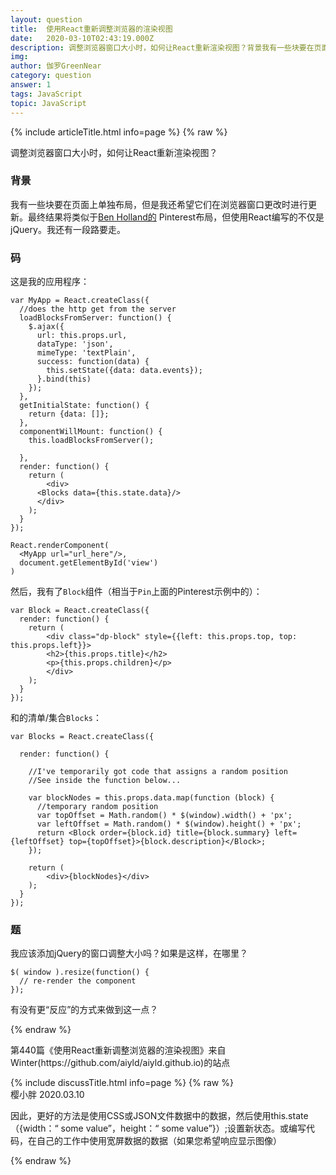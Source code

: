 ```yaml
---
layout: question
title:  使用React重新调整浏览器的渲染视图
date:   2020-03-10T02:43:19.000Z
description: 调整浏览器窗口大小时，如何让React重新渲染视图？背景我有一些块要在页面上单独布局，但是我还希望它们在浏览器窗口更改时进行更新。最终结果将类似于...
img: 
author: 伽罗GreenNear
category: question
answer: 1
tags: JavaScript
topic: JavaScript
---
```

<div class="article-root">
  <div class="article">
    {% include articleTitle.html info=page %}
    {% raw %}
    <div class="article-content"><p><font style="vertical-align: inherit;"><font style="vertical-align: inherit;">调整浏览器窗口大小时，如何让React重新渲染视图？</font></font></p>

<h3><font style="vertical-align: inherit;"><font style="vertical-align: inherit;">背景</font></font></h3>

<p><font style="vertical-align: inherit;"><font style="vertical-align: inherit;">我有一些块要在页面上单独布局，但是我还希望它们在浏览器窗口更改时进行更新。</font><font style="vertical-align: inherit;">最终结果将类似于</font></font><a href="http://benholland.me/javascript/how-to-build-a-site-that-works-like-pinterest/" rel="noreferrer"><font style="vertical-align: inherit;"><font style="vertical-align: inherit;">Ben Holland的</font></font></a><font style="vertical-align: inherit;"><font style="vertical-align: inherit;"> Pinterest布局，但使用React编写的不仅是jQuery。</font><font style="vertical-align: inherit;">我还有一段路要走。</font></font></p>

<h3><font style="vertical-align: inherit;"><font style="vertical-align: inherit;">码</font></font></h3>

<p><font style="vertical-align: inherit;"><font style="vertical-align: inherit;">这是我的应用程序：</font></font></p>

<pre><code>var MyApp = React.createClass({<font></font>
  //does the http get from the server<font></font>
  loadBlocksFromServer: function() {<font></font>
    $.ajax({<font></font>
      url: this.props.url,<font></font>
      dataType: 'json',<font></font>
      mimeType: 'textPlain',<font></font>
      success: function(data) {<font></font>
        this.setState({data: data.events});<font></font>
      }.bind(this)<font></font>
    });<font></font>
  },<font></font>
  getInitialState: function() {<font></font>
    return {data: []};<font></font>
  },<font></font>
  componentWillMount: function() {<font></font>
    this.loadBlocksFromServer();<font></font>
<font></font>
  },    <font></font>
  render: function() {<font></font>
    return (<font></font>
        &lt;div&gt;<font></font>
      &lt;Blocks data={this.state.data}/&gt;<font></font>
      &lt;/div&gt;<font></font>
    );<font></font>
  }<font></font>
});<font></font>
<font></font>
React.renderComponent(<font></font>
  &lt;MyApp url="url_here"/&gt;,<font></font>
  document.getElementById('view')<font></font>
)<font></font>
</code></pre>

<p><font style="vertical-align: inherit;"><font style="vertical-align: inherit;">然后，我有了</font></font><code>Block</code><font style="vertical-align: inherit;"><font style="vertical-align: inherit;">组件（相当于</font></font><code>Pin</code><font style="vertical-align: inherit;"><font style="vertical-align: inherit;">上面的Pinterest示例中的）：</font></font></p>

<pre><code>var Block = React.createClass({<font></font>
  render: function() {<font></font>
    return (<font></font>
        &lt;div class="dp-block" style={{left: this.props.top, top: this.props.left}}&gt;<font></font>
        &lt;h2&gt;{this.props.title}&lt;/h2&gt;<font></font>
        &lt;p&gt;{this.props.children}&lt;/p&gt;<font></font>
        &lt;/div&gt;<font></font>
    );<font></font>
  }<font></font>
});<font></font>
</code></pre>

<p><font style="vertical-align: inherit;"><font style="vertical-align: inherit;">和的清单/集合</font></font><code>Blocks</code><font style="vertical-align: inherit;"><font style="vertical-align: inherit;">：</font></font></p>

<pre><code>var Blocks = React.createClass({<font></font>
<font></font>
  render: function() {<font></font>
<font></font>
    //I've temporarily got code that assigns a random position<font></font>
    //See inside the function below...<font></font>
<font></font>
    var blockNodes = this.props.data.map(function (block) {   <font></font>
      //temporary random position<font></font>
      var topOffset = Math.random() * $(window).width() + 'px'; <font></font>
      var leftOffset = Math.random() * $(window).height() + 'px'; <font></font>
      return &lt;Block order={block.id} title={block.summary} left={leftOffset} top={topOffset}&gt;{block.description}&lt;/Block&gt;;<font></font>
    });<font></font>
<font></font>
    return (<font></font>
        &lt;div&gt;{blockNodes}&lt;/div&gt;<font></font>
    );<font></font>
  }<font></font>
});<font></font>
</code></pre>

<h3><font style="vertical-align: inherit;"><font style="vertical-align: inherit;">题</font></font></h3>

<p><font style="vertical-align: inherit;"><font style="vertical-align: inherit;">我应该添加jQuery的窗口调整大小吗？</font><font style="vertical-align: inherit;">如果是这样，在哪里？</font></font></p>

<pre><code>$( window ).resize(function() {<font></font>
  // re-render the component<font></font>
});<font></font>
</code></pre>

<p><font style="vertical-align: inherit;"><font style="vertical-align: inherit;">有没有更“反应”的方式来做到这一点？</font></font></p></div>
    {% endraw %}
  </div>
  <p class="winter_mark">第440篇《使用React重新调整浏览器的渲染视图》来自Winter(https://github.com/aiyld/aiyld.github.io)的站点</p>
  <div class="discuss-wrapper">
    {% include discussTitle.html info=page %}
    {% raw %}
    <div class="discuss-list">
    <div class="discuss-item">
        <div class="discuss-parent">
          <div class="discuss-meta">
            <span class="discuss-user">樱小胖</span>
            <span class="discuss-time">2020.03.10</span>
          </div>
          <div class="discuss-comment"><p><font style="vertical-align: inherit;"><font style="vertical-align: inherit;">因此，更好的方法是使用CSS或JSON文件数据中的数据，然后使用this.state（{width：“ some value”，height：“ some value”}）;设置新状态。</font><font style="vertical-align: inherit;">或编写代码，在自己的工作中使用宽屏数据的数据（如果您希望响应显示图像）</font></font></p></div>
        </div></div>
    </div>
    {% endraw %}
  </div>
<div>
